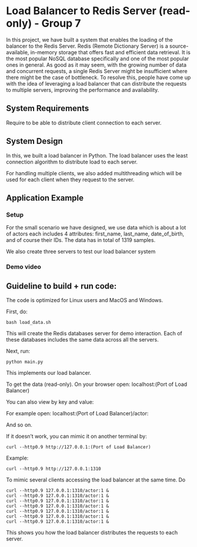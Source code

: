 # Load Balancer to Redis Server (read-only) - Group 7

In this project, we have built a system that enables the loading of
the balancer to the Redis Server. Redis (Remote Dictionary Server) is a
source-available, in-memory storage that offers fast and efficient
data retrieval. It is the most popular NoSQL database specifically
and one of the most popular ones in general. As good as it may seem,
with the growing number of data and concurrent requests, a single
Redis Server might be insufficient where there might be the case of
bottleneck. To resolve this, people have come up with the idea of
leveraging a load balancer that can distribute the requests to multiple
servers, improving the performance and availability.

## System Requirements

Require to be able to distribute client connection to each server. 

## System Design

In this, we built a load balancer in Python. The load balancer 
uses the least connection algorithm to distribute load to each server.

For handling multiple clients, we also added multithreading which 
will be used for each client when they request to the server.

## Application Example

### Setup
For the small scenario we have designed, we use data which is 
about a lot of actors each includes 4 attributes: first_name, 
last_name, date_of_birth, and of course their IDs. The data has 
in total of 1319 samples.

We also create three servers to test our load balancer system

### Demo video

## Guideline to build + run code:
The code is optimized for Linux users and MacOS and Windows.

First, do: 
```shell
bash load_data.sh
```
This will create the Redis databases server for demo interaction. 
Each of these databases includes the same data across all the servers.

Next, run:
```shell
python main.py
```

This implements our load balancer.

To get the data (read-only). On your browser open: localhost:(Port of Load Balancer)

You can also view by key and value:

For example open: localhost:(Port of Load Balancer)/actor:

And so on.

If it doesn’t work, you can mimic it on another terminal by:
```shell
curl --http0.9 http://127.0.0.1:(Port of Load Balancer)
```

Example:

```shell
curl --http0.9 http://127.0.0.1:1310
```

To mimic several clients accessing the load balancer at the same time. Do
```shell
curl --http0.9 127.0.0.1:1310/actor:1 &
curl --http0.9 127.0.0.1:1310/actor:1 &
curl --http0.9 127.0.0.1:1310/actor:1 &
curl --http0.9 127.0.0.1:1310/actor:1 &
curl --http0.9 127.0.0.1:1310/actor:1 &
curl --http0.9 127.0.0.1:1310/actor:1 &
curl --http0.9 127.0.0.1:1310/actor:1 &
```

This shows you how the load balancer distributes the requests to each server.
